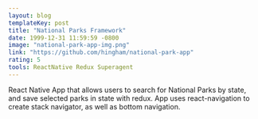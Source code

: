 ```yaml
---
layout: blog
templateKey: post
title: "National Parks Framework"
date: 1999-12-31 11:59:59 -0800
image: "national-park-app-img.png"
link: "https://github.com/hingham/national-park-app"
rating: 5
tools: ReactNative Redux Superagent
---
```


React Native App that allows users to search for National Parks by state, and save selected parks in state with redux. App uses react-navigation to create stack navigator, as well as bottom navigation.